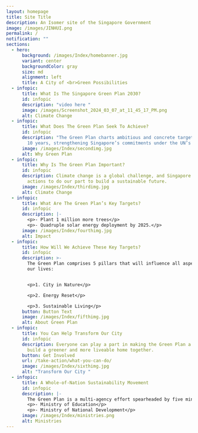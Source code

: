 ```yaml
---
layout: homepage
title: Site Title
description: An Isomer site of the Singapore Government
image: /images/JINHUI.png
permalink: /
notification: ""
sections:
  - hero:
      background: /images/Index/homebanner.jpg
      variant: center
      backgroundColor: gray
      size: md
      alignment: left
      title: A City of <br>Green Possibilities
  - infopic:
      title: What Is The Singapore Green Plan 2030?
      id: infopic
      description: "video here "
      image: /images/Screenshot_2024_03_07_at_11_45_17_PM.png
      alt: Climate Change
  - infopic:
      title: What Does The Green Plan Seek To Achieve?
      id: infopic
      description: "The Green Plan charts ambitious and concrete targets over the next
        10 years, strengthening Singapore’s commitments under the UN’s 2030 "
      image: /images/Index/secondimg.jpg
      alt: Why Green Plan
  - infopic:
      title: Why Is The Green Plan Important?
      id: infopic
      description: Climate change is a global challenge, and Singapore is taking firm
        actions to do our part to build a sustainable future.
      image: /images/Index/thirdimg.jpg
      alt: Climate Change
  - infopic:
      title: What Are The Green Plan’s Key Targets?
      id: infopic
      description: |-
        <p>- Plant 1 million more trees</p>
        <p>- Quadruple solar energy deployment by 2025.</p>
      image: /images/Index/fourthimg.jpg
      alt: Impact
  - infopic:
      title: How Will We Achieve These Key Targets?
      id: infopic
      description: >-
        The Green Plan comprises 5 pillars that will influence all aspects of
        our lives:


        <p>1. City in Nature</p>

        <p>2. Energy Reset</p>

        <p>3. Sustainable Living</p>
      button: Button Text
      image: /images/Index/fifthimg.jpg
      alt: About Green Plan
  - infopic:
      title: You Can Help Transform Our City
      id: infopic
      description: Everyone can play a part in making the Green Plan a reality. Let's
        build a greener and more liveable home together.
      button: Get Involved
      url: /take-action/what-you-can-do/
      image: /images/Index/sixthimg.jpg
      alt: "Transform Our City "
  - infopic:
      title: A Whole-of-Nation Sustainability Movement
      id: infopic
      description: |-
        The Green Plan is a multi-agency effort spearheaded by five ministries:
        <p>- Ministry of Education</p>
        <p>- Ministry of National Development</p> 
      image: /images/Index/ministries.png
      alt: Ministries
---
```

